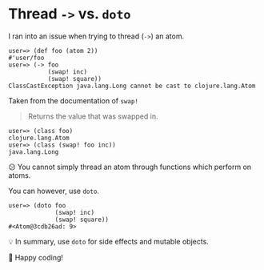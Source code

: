 # Thread `->` vs. `doto`

I ran into an issue when trying to thread (`->`) an atom.

```plaintext
user=> (def foo (atom 2))
#'user/foo
user=> (-> foo
           (swap! inc)
           (swap! square))
ClassCastException java.lang.Long cannot be cast to clojure.lang.Atom
```

Taken from the documentation of `swap!`

> Returns the value that was swapped in.

```plaintext
user=> (class foo)
clojure.lang.Atom
user=> (class (swap! foo inc))
java.lang.Long
```

:confused: You cannot simply thread an atom through functions which perform on atoms.

You can however, use `doto`.

```plaintext
user=> (doto foo
             (swap! inc)
             (swap! square))
#<Atom@3cdb26ad: 9>
```

:bulb: In summary, use `doto` for side effects and mutable objects.

:tada: Happy coding!
